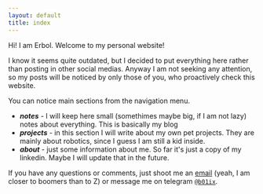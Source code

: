 ```yaml
---
layout: default
title: index
---
```

Hi! I am Erbol. Welcome to my personal website! 

I know it seems quite outdated, but I decided to put everything here rather than posting in other social medias. Anyway I am not seeking any attention, so my posts will be noticed by only those of you, who proactively check this website.

You can notice main sections from the navigation menu.

- ***notes*** - I will keep here small (somethimes maybe big, if I am not lazy) notes about everything. This is basically my blog
- ***projects*** - in this section I will write about my own pet projects. They are mainly about robotics, since I guess I am still a kid inside. 
- ***about*** - just some information about me. So far it's just a copy of my linkedin. Maybe I will update that in the future.


If you have any questions or comments, just shoot me an <a href="mailto:mail@erbol.me">email</a> (yeah, I am closer to boomers than to Z) or message me on telegram <a href="https://t.me/username">`@b01ix`</a>.
